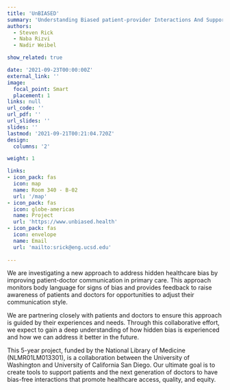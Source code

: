 ```yaml
---
title: 'UnBIASED'
summary: 'Understanding Biased patient-provider Interactions And Supporting Enhanced Discourse'
authors: 
  - Steven Rick
  - Naba Rizvi
  - Nadir Weibel

show_related: true

date: '2021-09-23T00:00:00Z'
external_link: ''
image:
  focal_point: Smart
  placement: 1
links: null
url_code: ''
url_pdf: ''
url_slides: ''
slides: ''
lastmod: '2021-09-21T00:21:04.720Z'
design:
  columns: '2'

weight: 1

links:
- icon_pack: fas
  icon: map
  name: Room 340 - B-02
  url: '/map'
- icon_pack: fas
  icon: globe-americas
  name: Project
  url: 'https://www.unbiased.health'
- icon_pack: fas
  icon: envelope
  name: Email
  url: 'mailto:srick@eng.ucsd.edu'
  
---
```

We are investigating a new approach to address hidden healthcare bias by improving patient-doctor communication in primary care. This approach monitors body language for signs of bias and provides feedback to raise awareness of patients and doctors for opportunities to adjust their communication style.

We are partnering closely with patients and doctors to ensure this approach is guided by their experiences and needs. Through this collaborative effort, we expect to gain a deep understanding of how hidden bias is experienced and how we can address it better in the future. 

This 5-year project, funded by the National Library of Medicine (NLMR01LM013301), is a collaboration between the University of Washington and University of California San Diego. Our ultimate goal is to create tools to support patients and the next generation of doctors to have bias-free interactions that promote healthcare access, quality, and equity.